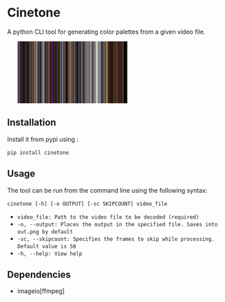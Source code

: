 # Cinetone

A python CLI tool for generating color palettes from a given video file. 

&nbsp;&nbsp;&nbsp;&nbsp;&nbsp;&nbsp;<img src="misc/out.png" width="256px" height="144px"><br>

## Installation

Install it from pypi using : 

```
pip install cinetone
```

## Usage

The tool can be run from the command line using the following syntax:

```
cinetone [-h] [-o OUTPUT] [-sc SKIPCOUNT] video_file
```
- `video_file: Path to the video file to be decoded (required)`
- `-o, --output: Places the output in the specified file. Saves into out.png by default`
- `-sc, --skipcount: Specifies the frames to skip while processing. Default value is 50`
- `-h, --help: View help`

## Dependencies

- imageio[ffmpeg]